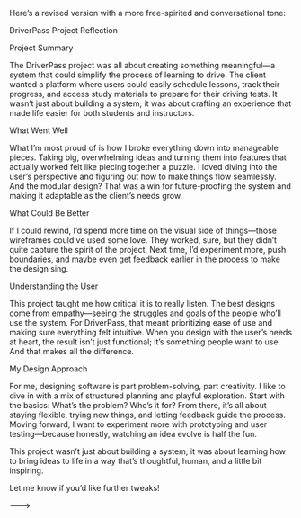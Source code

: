 Here’s a revised version with a more free-spirited and conversational tone:

DriverPass Project Reflection

Project Summary

The DriverPass project was all about creating something meaningful—a system that could simplify the process of learning to drive. The client wanted a platform where users could easily schedule lessons, track their progress, and access study materials to prepare for their driving tests. It wasn’t just about building a system; it was about crafting an experience that made life easier for both students and instructors.

What Went Well

What I’m most proud of is how I broke everything down into manageable pieces. Taking big, overwhelming ideas and turning them into features that actually worked felt like piecing together a puzzle. I loved diving into the user’s perspective and figuring out how to make things flow seamlessly. And the modular design? That was a win for future-proofing the system and making it adaptable as the client’s needs grow.

What Could Be Better

If I could rewind, I’d spend more time on the visual side of things—those wireframes could’ve used some love. They worked, sure, but they didn’t quite capture the spirit of the project. Next time, I’d experiment more, push boundaries, and maybe even get feedback earlier in the process to make the design sing.

Understanding the User

This project taught me how critical it is to really listen. The best designs come from empathy—seeing the struggles and goals of the people who’ll use the system. For DriverPass, that meant prioritizing ease of use and making sure everything felt intuitive. When you design with the user’s needs at heart, the result isn’t just functional; it’s something people want to use. And that makes all the difference.

My Design Approach

For me, designing software is part problem-solving, part creativity. I like to dive in with a mix of structured planning and playful exploration. Start with the basics: What’s the problem? Who’s it for? From there, it’s all about staying flexible, trying new things, and letting feedback guide the process. Moving forward, I want to experiment more with prototyping and user testing—because honestly, watching an idea evolve is half the fun.

This project wasn’t just about building a system; it was about learning how to bring ideas to life in a way that’s thoughtful, human, and a little bit inspiring.

Let me know if you’d like further tweaks!

--->
